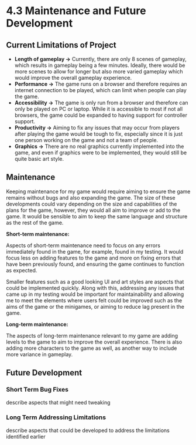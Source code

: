 # 4.3 Maintenance and Future Development

## Current Limitations of Project

* **Length of gameplay ->** Currently, there are only 8 scenes of gameplay, which results in gameplay being a few minutes. Ideally, there would be more scenes to allow for longer but also more varied gameplay which would improve the overall gameplay experience.
* **Performance ->** The game runs on a browser and therefore requires an internet connection to be played, which can limit when people can play the game.
* **Accessibility ->** The game is only run from a browser and therefore can only be played on PC or laptop. While it is accessible to most if not all browsers, the game could be expanded to having support for controller support.
* **Productivity ->** Aiming to fix any issues that may occur from players after playing the game would be tough to fix, especially since it is just one person working on the game and not a team of people.
* **Graphics ->** There are no real graphics currently implemented into the game, and even if graphics were to be implemented, they would still be quite basic art style.

## Maintenance

Keeping maintenance for my game would require aiming to ensure the game remains without bugs and also expanding the game. The size of these developments could vary depending on the size and capabilities of the plans for the game, however, they would all aim to improve or add to the game. It would be sensible to aim to keep the same language and structure as the rest of the game.

**Short-term maintenance:**&#x20;

Aspects of short-term maintenance need to focus on any errors immediately found in the game, for example, found in my testing. It would focus less on adding features to the game and more on fixing errors that have been previously found, and ensuring the game continues to function as expected.

Smaller features such as a good looking UI and art styles are aspects that could be implemented quickly. Along with this, addressing any issues that came up in my testing would be important for maintainability and allowing me to meet the elements where users felt could be improved such as the aims of the game or the minigames, or aiming to reduce lag present in the game.

**Long-term maintenance:**&#x20;

The aspects of long-term maintenance relevant to my game are adding levels to the game to aim to improve the overall experience. There is also adding more characters to the game as well, as another way to include more variance in gameplay.

## Future Development

### Short Term Bug Fixes

describe aspects that might need tweaking

### Long Term Addressing Limitations

describe aspects that could be developed to address the limitations identified earlier
